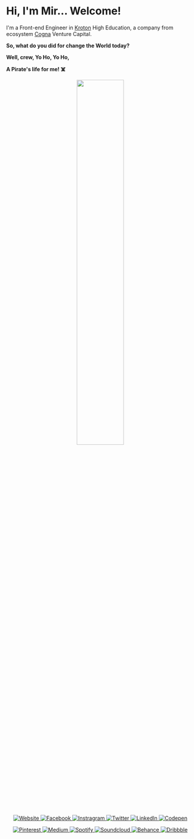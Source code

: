 # Hi, I'm Mir... Welcome!

I'm a Front-end Engineer in [Kroton](http://www.kroton.com.br/) High Education, a company from ecosystem [Cogna](http://www.cogna.com.br/) Venture Capital.

**So, what do you did for change the World today?**

**Well, crew, Yo Ho, Yo Ho,**

**A Pirate's life for me! ☠️**

<!-- Banner -->
<p align="center">
  <a id="home" target="_blank" href="https://www.instagram.com/p/BsWxosJlvF4/">
    <img  width="50%" src="https://instagram.fcgh26-1.fna.fbcdn.net/v/t51.2885-15/sh0.08/e35/s640x640/47690364_390825595054983_9048601238196180896_n.jpg?_nc_ht=instagram.fcgh26-1.fna.fbcdn.net&_nc_cat=103&_nc_ohc=X8Js_amYFzAAX-m5-yJ&oh=98cb12648634e94127073f55e98e309b&oe=5F6CB766" />
  </a>
</p>

<!-- My first badges -->
<p align="center">
  <!-- Website -->
  <a href="https://www.deppbrazil.com">
    <img alt="Website" src="https://img.shields.io/badge/Site-deppbrazil.com-black">
  </a>
  <!-- Facebook -->
  <a href="https://web.facebook.com/eusoumircarvalho/">
    <img alt="Facebook" src="https://img.shields.io/badge/-Facebook-black?style=flat-square&logo=Facebook&logoColor=white">
  </a>
   <!-- Instagram -->
  <a href="https://www.instagram.com/deppbrazil/">
    <img alt="Instragram" src="https://img.shields.io/badge/-Instagram-black?style=flat-square&logo=Instagram&logoColor=white">
  </a>
  <!-- Twitter -->
  <a href="https://twitter.com/deppbrazil">
    <img alt="Twitter" src="https://img.shields.io/badge/-Twitter-black?style=flat-square&logo=Twitter&logoColor=white">
  </a>
  <!-- LinkedIn -->
  <a href="https://www.linkedin.com/in/deppbrazil/">
    <img alt="LinkedIn" src="https://img.shields.io/badge/-LinkedIn-black?style=flat-square&logo=Linkedin&logoColor=white">
  </a>
  <!-- Codepen -->
  <a href="https://codepen.io/deppbrazil">
    <img alt="Codepen" src="https://img.shields.io/badge/-Codepen-black?style=flat-square&logo=Codepen&logoColor=white">
  </a>
</p>

<!-- My second badges -->
<p align="center">
  <!-- Pinterest -->
  <a href="https://br.pinterest.com/deppbrazil/">
    <img alt="Pinterest" src="https://img.shields.io/badge/-Pinterest-black?style=flat-square&logo=Pinterest&logoColor=white">
  </a>
  <!-- Medium -->
  <a href="https://medium.com/@deppbrazil">
    <img alt="Medium" src="https://img.shields.io/badge/-Behance-black?style=flat-square&logo=Behance&logoColor=white">
  </a>
  <!-- Spotify -->
  <a href="spotify:user:223a56evgrwf73mdbejoead7y">
    <img alt="Spotify" src="https://img.shields.io/badge/-Spotify-black?style=flat-square&logo=Spotify&logoColor=white">
  </a>
  <!-- Soundcloud -->
  <a href="https://soundcloud.com/deppbrazil/sets">
    <img alt="Soundcloud" src="https://img.shields.io/badge/-Soundcloud-black?style=flat-square&logo=Soundcloud&logoColor=white">
  </a>
  <!-- Behance -->
  <a href="https://www.behance.net/deppbrazil">
    <img alt="Behance" src="https://img.shields.io/badge/-Medium-black?style=flat-square&logo=Medium&logoColor=white">
  </a>
  <!-- Dribbble -->
  <a href="https://dribbble.com/deppbrazil/">
    <img alt="Dribbble" src="https://img.shields.io/badge/-Dribbble-black?style=flat-square&logo=Dribbble&logoColor=white">
  </a>
</p>


